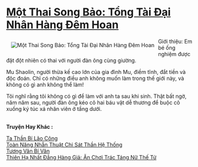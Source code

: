 <a href="https://truyentiki.com/mot-thai-song-bao-tong-tai-dai-nhan-hang-dem-hoan.31961/" title="Một Thai Song Bảo: Tổng Tài Đại Nhân Hàng Đêm Hoan"><h1>Một Thai Song Bảo: Tổng Tài Đại Nhân Hàng Đêm Hoan</h1></a><div style="display:table"><img align="right" style="float: left; padding: 10px;" src="https://truyentiki.com/a/img/str/src/31961.jpg" alt="Một Thai Song Bảo: Tổng Tài Đại Nhân Hàng Đêm Hoan">Giới thiệu: Em bé ống nghiệm được đặt đột nhiên có thai với người đàn ông cùng giường. <p></p> Mu Shaolin, người thừa kế cao lớn của gia đình Mu, điềm tĩnh, đắt tiền và độc đoán. Chỉ có những điều anh không muốn làm trong thế giới này, và không có gì anh không thể làm! <p></p> Tôi nghĩ rằng tôi không có gì để làm với anh ta sau khi sinh. Thật bất ngờ, năm năm sau, người đàn ông kéo cô hai báu vật dễ thương để buộc cô xuống ký túc xá nhân viên ở tầng dưới.</div><p><br><b>Truyện Hay Khác :</b></p><a href="https://truyentiki.com/ta-than-bi-lao-cong.31960/" alt="Ta Thần Bí Lão Công">Ta Thần Bí Lão Công</a><br/><a href="https://medium.com/@hoangminhquan16819844/to%C3%A0n-n%C4%83ng-nh%E1%BA%ABn-thu%E1%BA%ADt-chi-s%C3%A1t-th%E1%BA%A7n-h%E1%BB%87-th%E1%BB%91ng-3d9582722746" alt="Toàn Năng Nhẫn Thuật Chi Sát Thần Hệ Thống">Toàn Năng Nhẫn Thuật Chi Sát Thần Hệ Thống</a><br/><a href="https://github.com/nownovels/top500/tree/master/truyenhay/33817/" alt="Tương Vân Bí Văn">Tương Vân Bí Văn</a><br/><a href="https://github.com/nownovels/topcv/tree/master/truyenhay/31652/README.md" alt="Thiên Hạ Nhất Đẳng Hàng Giả: Ăn Chơi Trác Táng Nữ Thế Tử">Thiên Hạ Nhất Đẳng Hàng Giả: Ăn Chơi Trác Táng Nữ Thế Tử</a><br/>